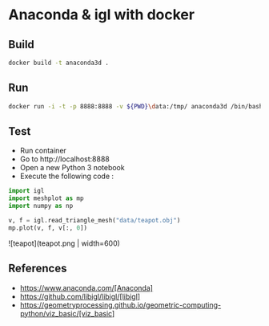 # Anaconda & igl with docker

## Build

```sh
docker build -t anaconda3d .
```

## Run

```sh
docker run -i -t -p 8888:8888 -v ${PWD}\data:/tmp/ anaconda3d /bin/bash -c "/opt/conda/bin/jupyter notebook --notebook-dir=/tmp/ --ip='0.0.0.0' --port=8888 --no-browser --allow-root --NotebookApp.token=toto"
```

## Test

- Run container
- Go to http://localhost:8888
- Open a new Python 3 notebook
- Execute the following code :
```python
import igl
import meshplot as mp
import numpy as np

v, f = igl.read_triangle_mesh("data/teapot.obj")
mp.plot(v, f, v[:, 0])
```

![teapot](teapot.png | width=600)

## References

- https://www.anaconda.com/[Anaconda]
- https://github.com/libigl/libigl/[libigl]
- https://geometryprocessing.github.io/geometric-computing-python/viz_basic/[viz_basic]
